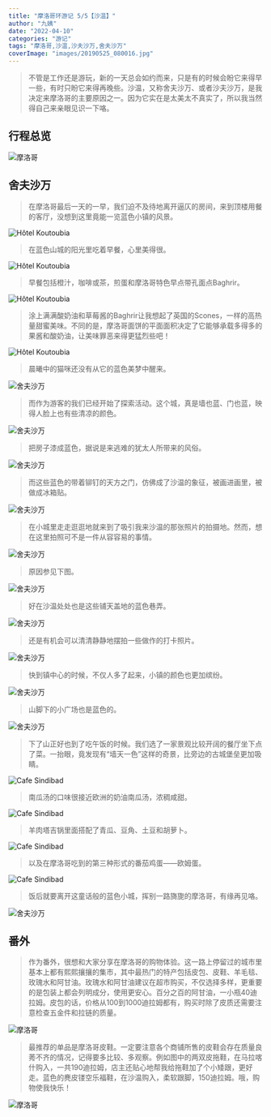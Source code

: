 ```yaml
---
title: "摩洛哥环游记 5/5【沙温】"
author: "九姨"
date: "2022-04-10"
categories: "游记"
tags: "摩洛哥,沙温,沙夫沙万,舍夫沙万"
coverImage: "images/20190525_080016.jpg"
---
```


>不管是工作还是游玩，新的一天总会如约而来，只是有的时候会盼它来得早一些，有时只盼它来得再晚些。沙温，又称舍夫沙万、或者沙夫沙万，是我决定来摩洛哥的主要原因之一。因为它实在是太美太不真实了，所以我当然得自己来亲眼见识一下咯。

## 行程总览

![摩洛哥](images/Screen-Shot-2019-07-27-at-16.46.03.png)

## 舍夫沙万

>在摩洛哥最后一天的一早，我们迫不及待地离开逼仄的房间，来到顶楼用餐的客厅，没想到这里竟能一览蓝色小镇的风景。

![Hôtel Koutoubia](images/P1050808.jpg)  

>在蓝色山城的阳光里吃着早餐，心里美得很。

![Hôtel Koutoubia](images/P1050810.jpg)

>早餐包括橙汁，咖啡或茶，煎蛋和摩洛哥特色早点带孔面点Baghrir。

![Hôtel Koutoubia](images/20190525_093030.jpg) 

>涂上满满酸奶油和草莓酱的Baghrir让我想起了英国的Scones，一样的高热量甜蜜美味。不同的是，摩洛哥面饼的平面面积决定了它能够承载多得多的果酱和酸奶油，让美味罪恶来得更猛烈些吧！

![Hôtel Koutoubia](images/20190525_094003.jpg)

>晨曦中的猫咪还没有从它的蓝色美梦中醒来。

![舍夫沙万](images/P1050745-2.jpg)

>而作为游客的我们已经开始了探索活动。这个城，真是墙也蓝、门也蓝，映得人脸上也有些清凉的颜色。

![舍夫沙万](images/20190525_080016.jpg)

>把房子漆成蓝色，据说是来逃难的犹太人所带来的风俗。

![舍夫沙万](images/P1050792-2.jpg)

>而这些蓝色的带着铆钉的天方之门，仿佛成了沙温的象征，被画进画里，被做成冰箱贴。

![舍夫沙万](images/20190525_122550.jpg)

>在小城里走走逛逛地就来到了吸引我来沙温的那张照片的拍摄地。然而，想在这里拍照可不是一件从容容易的事情。

![舍夫沙万](images/P1050737-2.jpg) 

>原因参见下图。

![舍夫沙万](images/IMG_20190525_143635.jpg)

>好在沙温处处也是这些铺天盖地的蓝色巷弄。

![舍夫沙万](images/P1050790-2.jpg) 

>还是有机会可以清清静静地摆拍一些做作的打卡照片。

![舍夫沙万](images/P1050789.jpg) 

>快到镇中心的时候，不仅人多了起来，小镇的颜色也更加缤纷。

![舍夫沙万](images/20190525_125159.jpg) 

>山脚下的小广场也是蓝色的。

![舍夫沙万](images/20190525_152318.jpg)

>下了山正好也到了吃午饭的时候。我们选了一家景观比较开阔的餐厅坐下点了菜。一抬眼，竟发现有“墙天一色”这样的奇景，比旁边的古城堡垒更加吸睛。

![Cafe Sindibad](images/20190525_132617.jpg)

>南瓜汤的口味很接近欧洲的奶油南瓜汤，浓稠咸甜。

![Cafe Sindibad](images/20190525_132632.jpg) 

>羊肉塔吉锅里面搭配了青瓜、豆角、土豆和胡萝卜。

![Cafe Sindibad](images/20190525_133519.jpg) 

>以及在摩洛哥吃到的第三种形式的番茄鸡蛋——欧姆蛋。

![Cafe Sindibad](images/20190525_133523.jpg)  

>饭后就要离开这童话般的蓝色小城，挥别一路旖旎的摩洛哥，有缘再见咯。

![舍夫沙万](images/20190525_174629.jpg)

## 番外

>作为番外，很想和大家分享在摩洛哥的购物体验。这一路上停留过的城市里基本上都有熙熙攘攘的集市，其中最热门的特产包括皮包、皮鞋、羊毛毯、玫瑰水和阿甘油。玫瑰水和阿甘油建议在超市购买，不仅选择多样，更重要的是包装上都会列明成分，使用更安心。百分之百的阿甘油，一小瓶40迪拉姆。皮包的话，价格从100到1000迪拉姆都有，购买时除了皮质还需要注意检查五金件和拉链的质量。

![摩洛哥](images/IMG_20190525_145629.jpg)

>最推荐的单品是摩洛哥皮鞋。一定要注意各个商铺所售的皮鞋会存在质量良莠不齐的情况，记得要多比较、多观察。例如图中的两双皮拖鞋，在马拉喀什购入，一共190迪拉姆，店主还贴心地帮我给拖鞋加了个小矮跟，更好走。蓝色的麂皮镂空乐福鞋，在沙温购入，柔软跟脚，150迪拉姆。哦，购物使我快乐！

![摩洛哥](images/20190526_192808.jpg)
